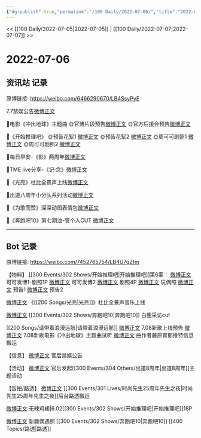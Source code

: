 ```yaml
---
{"dg-publish":true,"permalink":"/100 Daily/2022-07-06/","title":"2022-07-06","created":"2022-12-06T15:34:17.000+08:00","updated":"2023-04-11T14:46:33.000+08:00"}
---
```



<< [[100 Daily/2022-07-05\|2022-07-05]] | [[100 Daily/2022-07-07\|2022-07-07]] >>

# 2022-07-06

## 资讯站 记录

原博链接: https://weibo.com/6466290670/LB4SsyPyE

7.7禁娱公告[微博正文](https://m.weibo.cn/6466290670/4788369664772233)

🌟电影《冲出地球》主题曲
🌞官博片段预告[微博正文](https://m.weibo.cn/6466290670/4788335858681998)
🌞官方后援会预告[微博正文](https://m.weibo.cn/6466290670/4788338802036001)

🌟《开始推理吧》
🌞预告花絮1 [微博正文](https://m.weibo.cn/6466290670/4788197919560001)
🌞预告花絮2 [微博正文](https://m.weibo.cn/6466290670/4788195297857260)
🌞周可可剧照1 [微博正文](https://m.weibo.cn/6466290670/4788175379108424)
🌞周可可剧照2 [微博正文](https://m.weibo.cn/6466290670/4788194274970517)

🌟每日早安-《影》两周年[微博正文](https://m.weibo.cn/6466290670/4788141376929829)

🌟TME live分享-《记·念》[微博正文](https://m.weibo.cn/6466290670/4788246679127601)

🌟《光亮》杜比全景声上线[微博正文](https://m.weibo.cn/6466290670/4788278723084829)

🌟出道八周年小分队系列活动[微博正文](https://m.weibo.cn/6466290670/4788287627333579)

🌟《为歌而赞》深深动图表情包[微博正文](https://m.weibo.cn/6466290670/4788205399049093)

🌟《奔跑吧10》第七期油-管个人CUT [微博正文](https://m.weibo.cn/6466290670/4788276315293455)

---
## Bot 记录

原博链接: https://weibo.com/7452765754/LB4U7qZfm

【物料】
[[300 Events/302 Shows/开始推理吧\|开始推理吧]]第6案：
[微博正文](https://weibo.com/7736960489/LAZMtsBg2) 可可发博1-剧照1P
[微博正文](https://weibo.com/7736960489/LB0WfzbkX) 可可发博2
[微博正文](https://weibo.com/2162247381/LAZUFDZa4) 剧照4P
[微博正文](https://weibo.com/2162247381/LB06peH4S) 玩偶照
[微博正文](https://weibo.com/2162247381/LB0aAzvna) 预告1
[微博正文](https://weibo.com/2162247381/LB0bNmhRc) 预告2

[微博正文](https://weibo.com/5626486614/LB1SHsZ78) 《[[200 Songs/光亮\|光亮]]》杜比全景声音乐上线

[微博正文](https://weibo.com/1371117067/LB0Mtc9ei) [[300 Events/302 Shows/奔跑吧10\|奔跑吧10]] 白鹿采访cut

[[200 Songs/请带着浪漫远航\|请带着浪漫远航]]
[微博正文](https://weibo.com/5248300719/LB431BOzz) 7.08新歌上线预告
[微博正文](https://weibo.com/7600759802/LB3ZcDPke) 7.08新歌电影《冲出地球》主题曲试听
[微博正文](https://weibo.com/2987875734/LAZ45dJ4D) 曲作者藤原育郎推特信息搬运

【信息】
[微博正文](https://weibo.com/5248300719/LB4vkdFUk) 官后禁娱公告

【活动】
[微博正文](https://weibo.com/5248300719/LAU2WDi1r) 官后发起[[300 Events/304 Others/出道8周年\|出道8周年]]主题活动

【饭拍/路透】
[微博正文](https://weibo.com/7495641082/LB2vUqspJ) [[300 Events/301 Lives/时尚先生25周年先生之夜\|时尚先生25周年先生之夜]]后台路透搬运

[微博正文](https://weibo.com/7495641082/LB2SA9fWx) 无辣鸡翅|6.02[[300 Events/302 Shows/开始推理吧\|开始推理吧]]18P

[微博正文](https://weibo.com/1851497023/LB3JLz1XS) 新疆偶遇照 [[300 Events/302 Shows/奔跑吧10\|奔跑吧10]] [[400 Topics/路透\|路透]]
